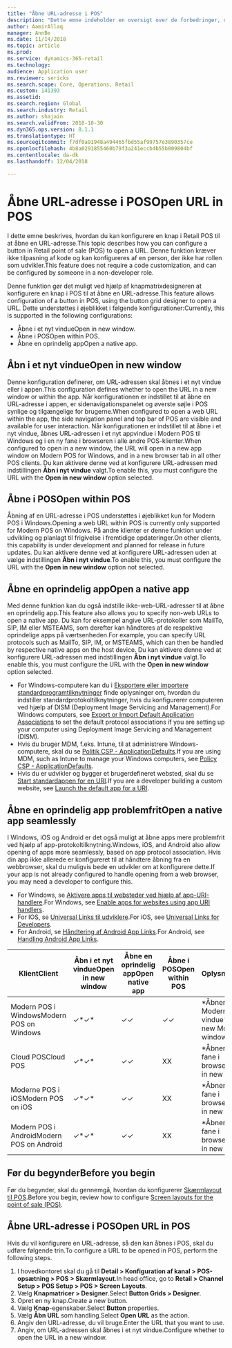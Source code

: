 ```yaml
---
title: "Åbne URL-adresse i POS"
description: "Dette emne indeholder en oversigt over de forbedringer, der er foretaget i produkt- og kundesøgefunktionen i Microsoft Dynamics 365 for Retail."
author: AamirAllaq
manager: AnnBe
ms.date: 11/14/2018
ms.topic: article
ms.prod: 
ms.service: dynamics-365-retail
ms.technology: 
audience: Application user
ms.reviewer: sericks
ms.search.scope: Core, Operations, Retail
ms.custom: 141393
ms.assetid: 
ms.search.region: Global
ms.search.industry: Retail
ms.author: shajain
ms.search.validFrom: 2018-10-30
ms.dyn365.ops.version: 8.1.1
ms.translationtype: HT
ms.sourcegitcommit: f7df0a91948a494465fbd55af99757e3890357ce
ms.openlocfilehash: 4b8a0291855460b79f3a241eccb4b55b009804bf
ms.contentlocale: da-dk
ms.lasthandoff: 12/04/2018

---
```


# <a name="open-url-in-pos"></a><span data-ttu-id="68df9-103">Åbne URL-adresse i POS</span><span class="sxs-lookup"><span data-stu-id="68df9-103">Open URL in POS</span></span>

<span data-ttu-id="68df9-104">I dette emne beskrives, hvordan du kan konfigurere en knap i Retail POS til at åbne en URL-adresse.</span><span class="sxs-lookup"><span data-stu-id="68df9-104">This topic describes how you can configure a button in Retail point of sale (POS) to open a URL.</span></span> <span data-ttu-id="68df9-105">Denne funktion kræver ikke tilpasning af kode og kan konfigureres af en person, der ikke har rollen som udvikler.</span><span class="sxs-lookup"><span data-stu-id="68df9-105">This feature does not require a code customization, and can be configured by someone in a non-developer role.</span></span>

<span data-ttu-id="68df9-106">Denne funktion gør det muligt ved hjælp af knapmatrixdesigneren at konfigurere en knap i POS til at åbne en URL-adresse.</span><span class="sxs-lookup"><span data-stu-id="68df9-106">This feature allows configuration of a button in POS, using the button grid designer to open a URL.</span></span> <span data-ttu-id="68df9-107">Dette understøttes i øjeblikket i følgende konfigurationer:</span><span class="sxs-lookup"><span data-stu-id="68df9-107">Currently, this is supported in the following configurations:</span></span>

- <span data-ttu-id="68df9-108">Åbne i et nyt vindue</span><span class="sxs-lookup"><span data-stu-id="68df9-108">Open in new window.</span></span>
- <span data-ttu-id="68df9-109">Åbne i POS</span><span class="sxs-lookup"><span data-stu-id="68df9-109">Open within POS.</span></span>
- <span data-ttu-id="68df9-110">Åbne en oprindelig app</span><span class="sxs-lookup"><span data-stu-id="68df9-110">Open a native app.</span></span> 

## <a name="open-in-new-window"></a><span data-ttu-id="68df9-111">Åbn i et nyt vindue</span><span class="sxs-lookup"><span data-stu-id="68df9-111">Open in new window</span></span>

<span data-ttu-id="68df9-112">Denne konfiguration definerer, om URL-adressen skal åbnes i et nyt vindue eller i appen.</span><span class="sxs-lookup"><span data-stu-id="68df9-112">This configuration defines whether to open the URL in a new window or within the app.</span></span> <span data-ttu-id="68df9-113">Når konfigurationen er indstillet til at åbne en URL-adresse i appen, er sidenavigationspanelet og øverste søjle i POS synlige og tilgængelige for brugerne.</span><span class="sxs-lookup"><span data-stu-id="68df9-113">When configured to open a web URL within the app, the side navigation panel and top bar of POS are visible and available for user interaction.</span></span> <span data-ttu-id="68df9-114">Når konfigurationen er indstillet til at åbne i et nyt vindue, åbnes URL-adressen i et nyt appvindue i Modern POS til Windows og i en ny fane i browseren i alle andre POS-klienter.</span><span class="sxs-lookup"><span data-stu-id="68df9-114">When configured to open in a new window, the URL will open in a new app window on Modern POS for Windows, and in a new browser tab in all other POS clients.</span></span> <span data-ttu-id="68df9-115">Du kan aktivere denne ved at konfigurere URL-adressen med indstillingen **Åbn i nyt vindue** valgt.</span><span class="sxs-lookup"><span data-stu-id="68df9-115">To enable this, you must configure the URL with the **Open in new window** option selected.</span></span>

## <a name="open-within-pos"></a><span data-ttu-id="68df9-116">Åbne i POS</span><span class="sxs-lookup"><span data-stu-id="68df9-116">Open within POS</span></span>
<span data-ttu-id="68df9-117">Åbning af en URL-adresse i POS understøttes i øjeblikket kun for Modern POS i Windows.</span><span class="sxs-lookup"><span data-stu-id="68df9-117">Opening a web URL within POS is currently only supported for Modern POS on Windows.</span></span> <span data-ttu-id="68df9-118">På andre klienter er denne funktion under udvikling og planlagt til frigivelse i fremtidige opdateringer.</span><span class="sxs-lookup"><span data-stu-id="68df9-118">On other clients, this capability is under development and planned for release in future updates.</span></span> <span data-ttu-id="68df9-119">Du kan aktivere denne ved at konfigurere URL-adressen uden at vælge indstillingen **Åbn i nyt vindue**.</span><span class="sxs-lookup"><span data-stu-id="68df9-119">To enable this, you must configure the URL with the **Open in new window** option not selected.</span></span>

## <a name="open-a-native-app"></a><span data-ttu-id="68df9-120">Åbne en oprindelig app</span><span class="sxs-lookup"><span data-stu-id="68df9-120">Open a native app</span></span>
<span data-ttu-id="68df9-121">Med denne funktion kan du også indstille ikke-web-URL-adresser til at åbne en oprindelig app.</span><span class="sxs-lookup"><span data-stu-id="68df9-121">This feature also allows you to specify non-web URLs to open a native app.</span></span> <span data-ttu-id="68df9-122">Du kan for eksempel angive URL-protokoller som MailTo, SIP, IM eller MSTEAMS, som derefter kan håndteres af de respektive oprindelige apps på værtsenheden.</span><span class="sxs-lookup"><span data-stu-id="68df9-122">For example, you can specify URL protocols such as MailTo, SIP, IM, or MSTEAMS, which can then be handled by respective native apps on the host device.</span></span> <span data-ttu-id="68df9-123">Du kan aktivere denne ved at konfigurere URL-adressen med indstillingen **Åbn i nyt vindue** valgt.</span><span class="sxs-lookup"><span data-stu-id="68df9-123">To enable this, you must configure the URL with the **Open in new window** option selected.</span></span> 

- <span data-ttu-id="68df9-124">For Windows-computere kan du i [Eksportere eller importere standardprogramtilknytninger](https://docs.microsoft.com/windows-hardware/manufacture/desktop/export-or-import-default-application-associations) finde oplysninger om, hvordan du indstiller standardprotokoltilknytninger, hvis du konfigurerer computeren ved hjælp af DISM (Deployment Image Servicing and Management).</span><span class="sxs-lookup"><span data-stu-id="68df9-124">For Windows computers, see [Export or Import Default Application Associations](https://docs.microsoft.com/windows-hardware/manufacture/desktop/export-or-import-default-application-associations) to set the default protocol associations if you are setting up your computer using Deployment Image Servicing and Management (DISM).</span></span> 
- <span data-ttu-id="68df9-125">Hvis du bruger MDM, f.eks. Intune, til at administrere Windows-computere, skal du se [Politik CSP - ApplicationDefaults](https://docs.microsoft.com/windows/client-management/mdm/policy-csp-applicationdefaults).</span><span class="sxs-lookup"><span data-stu-id="68df9-125">If you are using MDM, such as Intune to manage your Windows computers, see [Policy CSP - ApplicationDefaults](https://docs.microsoft.com/windows/client-management/mdm/policy-csp-applicationdefaults).</span></span> 
- <span data-ttu-id="68df9-126">Hvis du er udvikler og bygger et brugerdefineret websted, skal du se [Start standardappen for en URI](https://docs.microsoft.com/windows/uwp/launch-resume/launch-default-app).</span><span class="sxs-lookup"><span data-stu-id="68df9-126">If you are a developer building a custom website, see [Launch the default app for a URI](https://docs.microsoft.com/windows/uwp/launch-resume/launch-default-app).</span></span> 

## <a name="open-a-native-app-seamlessly"></a><span data-ttu-id="68df9-127">Åbne en oprindelig app problemfrit</span><span class="sxs-lookup"><span data-stu-id="68df9-127">Open a native app seamlessly</span></span>
<span data-ttu-id="68df9-128">I Windows, iOS og Android er det også muligt at åbne apps mere problemfrit ved hjælp af app-protokoltilknytning.</span><span class="sxs-lookup"><span data-stu-id="68df9-128">Windows, iOS, and Android also allow opening of apps more seamlessly, based on app protocol association.</span></span> <span data-ttu-id="68df9-129">Hvis din app ikke allerede er konfigureret til at håndtere åbning fra en webbrowser, skal du muligvis bede en udvikler om at konfigurere dette.</span><span class="sxs-lookup"><span data-stu-id="68df9-129">If your app is not already configured to handle opening from a web browser, you may need a developer to configure this.</span></span>

- <span data-ttu-id="68df9-130">For Windows, se [Aktivere apps til websteder ved hjælp af app-URI-handlere](https://docs.microsoft.com/windows/uwp/launch-resume/web-to-app-linking).</span><span class="sxs-lookup"><span data-stu-id="68df9-130">For Windows, see [Enable apps for websites using app URI handlers](https://docs.microsoft.com/windows/uwp/launch-resume/web-to-app-linking).</span></span>
- <span data-ttu-id="68df9-131">For IOS, se [Universal Links til udviklere](https://developer.apple.com/ios/universal-links/).</span><span class="sxs-lookup"><span data-stu-id="68df9-131">For iOS, see [Universal Links for Developers](https://developer.apple.com/ios/universal-links/).</span></span>
- <span data-ttu-id="68df9-132">For Android, se [Håndtering af Android App Links](https://developer.android.com/training/app-links/).</span><span class="sxs-lookup"><span data-stu-id="68df9-132">For Android, see [Handling Android App Links](https://developer.android.com/training/app-links/).</span></span>  


|   <span data-ttu-id="68df9-133">Klient</span><span class="sxs-lookup"><span data-stu-id="68df9-133">Client</span></span>                |<span data-ttu-id="68df9-134">Åbn i et nyt vindue</span><span class="sxs-lookup"><span data-stu-id="68df9-134">Open in new window</span></span> |<span data-ttu-id="68df9-135">Åbne en oprindelig app</span><span class="sxs-lookup"><span data-stu-id="68df9-135">Open native app</span></span> | <span data-ttu-id="68df9-136">Åbne i POS</span><span class="sxs-lookup"><span data-stu-id="68df9-136">Open within POS</span></span>            | <span data-ttu-id="68df9-137">Oplysninger</span><span class="sxs-lookup"><span data-stu-id="68df9-137">Details</span></span>                           |
|-------------------------|-------------------|----------------|--------------------------|-----------------------------------|
| <span data-ttu-id="68df9-138">Modern POS i Windows</span><span class="sxs-lookup"><span data-stu-id="68df9-138">Modern POS on Windows</span></span>   | <span data-ttu-id="68df9-139">✓\*</span><span class="sxs-lookup"><span data-stu-id="68df9-139">✓\*</span></span>                |    <span data-ttu-id="68df9-140">✓</span><span class="sxs-lookup"><span data-stu-id="68df9-140">✓</span></span>          |       <span data-ttu-id="68df9-141">✓</span><span class="sxs-lookup"><span data-stu-id="68df9-141">✓</span></span>                  | <span data-ttu-id="68df9-142">\*Åbner i et nyt Modern POS-vindue</span><span class="sxs-lookup"><span data-stu-id="68df9-142">\*Opens in new Modern POS window</span></span>   |
| <span data-ttu-id="68df9-143">Cloud POS</span><span class="sxs-lookup"><span data-stu-id="68df9-143">Cloud POS</span></span>               | <span data-ttu-id="68df9-144">✓\*</span><span class="sxs-lookup"><span data-stu-id="68df9-144">✓\*</span></span>                |    <span data-ttu-id="68df9-145">✓</span><span class="sxs-lookup"><span data-stu-id="68df9-145">✓</span></span>          |       <span data-ttu-id="68df9-146">X</span><span class="sxs-lookup"><span data-stu-id="68df9-146">X</span></span>                   |  <span data-ttu-id="68df9-147">\*Åbner under en ny fane i browseren</span><span class="sxs-lookup"><span data-stu-id="68df9-147">\*Opens in new browser tab</span></span>       |
| <span data-ttu-id="68df9-148">Moderne POS i iOS</span><span class="sxs-lookup"><span data-stu-id="68df9-148">Modern POS on iOS</span></span>       | <span data-ttu-id="68df9-149">✓\*</span><span class="sxs-lookup"><span data-stu-id="68df9-149">✓\*</span></span>                |    <span data-ttu-id="68df9-150">✓</span><span class="sxs-lookup"><span data-stu-id="68df9-150">✓</span></span>          |       <span data-ttu-id="68df9-151">X</span><span class="sxs-lookup"><span data-stu-id="68df9-151">X</span></span>                  |  <span data-ttu-id="68df9-152">\*Åbner under en ny fane i browseren</span><span class="sxs-lookup"><span data-stu-id="68df9-152">\*Opens in new browser tab</span></span>        |
| <span data-ttu-id="68df9-153">Modern POS i Android</span><span class="sxs-lookup"><span data-stu-id="68df9-153">Modern POS on Android</span></span>   | <span data-ttu-id="68df9-154">✓\*</span><span class="sxs-lookup"><span data-stu-id="68df9-154">✓\*</span></span>                |    <span data-ttu-id="68df9-155">✓</span><span class="sxs-lookup"><span data-stu-id="68df9-155">✓</span></span>          |       <span data-ttu-id="68df9-156">X</span><span class="sxs-lookup"><span data-stu-id="68df9-156">X</span></span>                  |  <span data-ttu-id="68df9-157">\*Åbner under en ny fane i browseren</span><span class="sxs-lookup"><span data-stu-id="68df9-157">\*Opens in new browser tab</span></span>        |

## <a name="before-you-begin"></a><span data-ttu-id="68df9-158">Før du begynder</span><span class="sxs-lookup"><span data-stu-id="68df9-158">Before you begin</span></span>
<span data-ttu-id="68df9-159">Før du begynder, skal du gennemgå, hvordan du konfigurerer [Skærmlayout til POS](pos-screen-layouts.md).</span><span class="sxs-lookup"><span data-stu-id="68df9-159">Before you begin, review how to configure [Screen layouts for the point of sale (POS)](pos-screen-layouts.md).</span></span>

## <a name="open-url-in-pos"></a><span data-ttu-id="68df9-160">Åbne URL-adresse i POS</span><span class="sxs-lookup"><span data-stu-id="68df9-160">Open URL in POS</span></span>
<span data-ttu-id="68df9-161">Hvis du vil konfigurere en URL-adresse, så den kan åbnes i POS, skal du udføre følgende trin.</span><span class="sxs-lookup"><span data-stu-id="68df9-161">To configure a URL to be opened in POS, perform the following steps.</span></span>

1.  <span data-ttu-id="68df9-162">I hovedkontoret skal du gå til **Detail > Konfiguration af kanal > POS-opsætning > POS > Skærmlayout**.</span><span class="sxs-lookup"><span data-stu-id="68df9-162">In head office, go to **Retail > Channel Setup > POS Setup > POS > Screen Layouts**.</span></span>
2.  <span data-ttu-id="68df9-163">Vælg **Knapmatricer > Designer**.</span><span class="sxs-lookup"><span data-stu-id="68df9-163">Select **Button Grids > Designer**.</span></span>
3.  <span data-ttu-id="68df9-164">Opret en ny knap.</span><span class="sxs-lookup"><span data-stu-id="68df9-164">Create a new button.</span></span>
4.  <span data-ttu-id="68df9-165">Vælg **Knap**-egenskaber.</span><span class="sxs-lookup"><span data-stu-id="68df9-165">Select **Button** properties.</span></span>
5.  <span data-ttu-id="68df9-166">Vælg **Åbn URL** som handling.</span><span class="sxs-lookup"><span data-stu-id="68df9-166">Select **Open URL** as the action.</span></span>
6.  <span data-ttu-id="68df9-167">Angiv den URL-adresse, du vil bruge.</span><span class="sxs-lookup"><span data-stu-id="68df9-167">Enter the URL that you want to use.</span></span>
7.  <span data-ttu-id="68df9-168">Angiv, om URL-adressen skal åbnes i et nyt vindue.</span><span class="sxs-lookup"><span data-stu-id="68df9-168">Configure whether to open the URL in a new window.</span></span>

